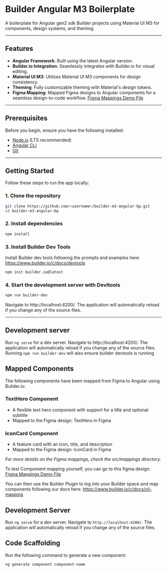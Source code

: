 # Builder Angular M3 Boilerplate

A boilerplate for Angular gen2 sdk Builder projects using Material UI M3 for components, design systems, and theming.

---

## Features
- **Angular Framework**: Built using the latest Angular version.
- **Builder.io Integration**: Seamlessly integrates with Builder.io for visual editing.
- **Material UI M3**: Utilizes Material UI M3 components for design consistency.
- **Theming**: Fully customizable theming with Material's design tokens.
- **Figma Mapping**: Mapped Figma designs to Angular components for a seamless design-to-code workflow. [Figma Mappings Demo File](https://www.figma.com/design/4HuB7YOzgudMte14fCcuwK/Untitled?node-id=0-1&t=Pae2HLXHsUKIqKHI-1)

---

## Prerequisites
Before you begin, ensure you have the following installed:
- [Node.js](https://nodejs.org/) (LTS recommended)
- [Angular CLI](https://angular.io/cli)
- [Git](https://git-scm.com/)

---

## Getting Started
Follow these steps to run the app locally:

### 1. Clone the repository
```bash
git clone https://github.com/<username>/builder-m3-angular-bp.git
cd builder-m3-angular-bp
```

### 2. Install dependencies
```bash
npm install
```

### 3. Install Builder Dev Tools
Install Builder dev tools following the prompts and examples here: https://www.builder.io/c/docs/devtools
```bash
npm init builder.io@latest
```

### 4. Start the development server with  Devltools
```bash
npm run builder-dev
```
Navigate to http://localhost:4200/. The application will automatically reload if you change any of the source files.

---

## Development server
Run `ng serve` for a dev server. Navigate to http://localhost:4200/. The application will automatically reload if you change any of the source files. Running `npm run builder-dev` will also ensure builder devtools is running

## Mapped Components
The following components have been mapped from Figma to Angular using Builder.io:

### TextHero Component
- A flexible text hero component with support for a title and optional subtitle
- Mapped to the Figma design: TextHero in Figma

### IconCard Component  
- A feature card with an icon, title, and description
- Mapped to the Figma design: IconCard in Figma

*For more details on the Figma mappings, check the src/mappings directory.*

To test Compoment mapping yourself, you can go to this figma design: 
[Figma Mappings Demo File](https://www.figma.com/design/4HuB7YOzgudMte14fCcuwK/Untitled?node-id=0-1&t=Pae2HLXHsUKIqKHI-1)

You can then use the Builder Plugin to log into your Builder space and map components following our docs here: https://www.builder.io/c/docs/cli-mapping


## Development Server
Run `ng serve` for a dev server. Navigate to `http://localhost:4200/`. The application will automatically reload if you change any of the source files.

## Code Scaffolding
Run the following command to generate a new component:
```bash
ng generate component component-name
```